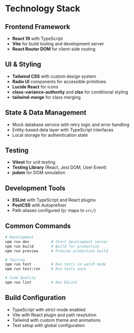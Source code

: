 # Technology Stack

## Frontend Framework
- **React 19** with TypeScript
- **Vite** for build tooling and development server
- **React Router DOM** for client-side routing

## UI & Styling
- **Tailwind CSS** with custom design system
- **Radix UI** components for accessible primitives
- **Lucide React** for icons
- **class-variance-authority** and **clsx** for conditional styling
- **tailwind-merge** for class merging

## State & Data Management
- Mock database service with retry logic and error handling
- Entity-based data layer with TypeScript interfaces
- Local storage for authentication state

## Testing
- **Vitest** for unit testing
- **Testing Library** (React, Jest DOM, User Event)
- **jsdom** for DOM simulation

## Development Tools
- **ESLint** with TypeScript and React plugins
- **PostCSS** with Autoprefixer
- Path aliases configured (`@/` maps to `src/`)

## Common Commands

```bash
# Development
npm run dev          # Start development server
npm run build        # Build for production
npm run preview      # Preview production build

# Testing
npm run test         # Run tests in watch mode
npm run test:run     # Run tests once

# Code Quality
npm run lint         # Run ESLint
```

## Build Configuration
- TypeScript with strict mode enabled
- Vite with React plugin and path resolution
- Tailwind with custom theme and animations
- Test setup with global configuration